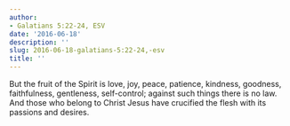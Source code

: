 ```yaml
---
author:
- Galatians 5:22-24, ESV
date: '2016-06-18'
description: ''
slug: 2016-06-18-galatians-5:22-24,-esv
title: ''
---
```

But the fruit of the Spirit is love, joy, peace, patience, kindness, goodness, faithfulness, gentleness, self-control; against such things there is no law. And those who belong to Christ Jesus have crucified the flesh with its passions and desires.



